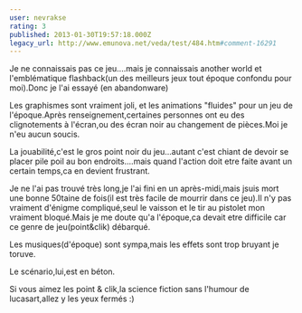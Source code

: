 ```yaml
---
user: nevrakse
rating: 3
published: 2013-01-30T19:57:18.000Z
legacy_url: http://www.emunova.net/veda/test/484.htm#comment-16291
---
```

Je ne connaissais pas ce jeu....mais je connaissais another world et l'emblématique flashback(un des meilleurs jeux tout époque confondu pour moi).Donc je l'ai essayé (en abandonware)

Les graphismes sont vraiment joli, et les animations "fluides" pour un jeu de l'époque.Après renseignement,certaines personnes ont eu des clignotements à l'écran,ou des écran noir au changement de pièces.Moi je n'eu aucun soucis.

La jouabilité,c'est le gros point noir du jeu...autant c'est chiant de devoir se placer pile poil au bon endroits....mais quand l'action doit etre faite avant un certain temps,ca en devient frustrant.

Je ne l'ai pas trouvé très long,je l'ai fini en un après-midi,mais jsuis mort une bonne 50taine de fois(il est très facile de mourrir dans ce jeu).Il n'y pas vraiment d'énigme compliqué,seul le vaisson et le tir au pistolet mon vraiment bloqué.Mais je me doute qu'a l'époque,ca devait etre difficile car ce genre de jeu(point&clik) débarqué.

Les musiques(d'époque) sont sympa,mais les effets sont trop bruyant je toruve.

Le scénario,lui,est en béton.

Si vous aimez les point & clik,la science fiction sans l'humour de lucasart,allez y les yeux fermés :)